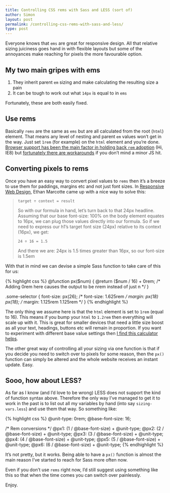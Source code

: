 ```yaml
---
title: Controlling CSS rems with Sass and LESS (sort of)
author: Simon
layout: post
permalink: /controlling-css-rems-with-sass-and-less/
type: post
---
```

Everyone knows that `ems` are great for responsive design. All that relative sizing juiciness goes hand in with flexible layouts but some of the annoyances make reaching for pixels the more favourable option.

## My two main gripes with ems

1.  They inherit parent `em` sizing and make calculating the resulting size a pain
2.  It can be tough to work out what `14px` is equal to in `ems`

Fortunately, these are both easily fixed.

## Use rems

Basically `rems` are the same as `ems` but are all calculated from the root (`html`) element. That means any level of nesting and parent `em` values won&#8217;t get in the way. Just set `1rem` (for example) on the `html` element and you&#8217;re done. [Browser support has been the main factor in holding back `rem` adoption][1] (Hi, IE8) but [fortunately there are workarounds][2] if you don&#8217;t mind a minor JS hit.

## Converting pixels to rems

Once you have an easy way to convert pixel values to `rems` then it&#8217;s a breeze to use them for paddings, margins etc and not just font sizes. In [Responsive Web Design][3], Ethan Marcotte came up with a nice way to solve this:

> `target ÷ context = result`
> 
> So with our formula in hand, let’s turn back to that 24px headline. Assuming that our base font-size: 100% on the body element equates to 16px, we can plug those values directly into our formula. So if we need to express our h1’s target font size (24px) relative to its context (16px), we get:
> 
> `24 ÷ 16 = 1.5`
> 
> And there we are: 24px is 1.5 times greater than 16px, so our font-size is 1.5em

With that in mind we can devise a simple Sass function to take care of this for us:

{% highlight css %}
@function px($num) {
    @return ($num / 16) + 0rem; /* Adding 0rem here causes the output to be nrem instead of just n */
}

.some-selector {
    font-size: px(26); /* font-size: 1.625rem */
    margin: px(18) px(18); /* margin: 1.125rem 1.125rem */
}
{% endhighlight %}

The only thing we assume here is that the `html` element is set to `1rem` (equal to 16). This means if you bump your `html` to `1.2rem` then everything will scale up with it. This is great for smaller devices that need a little size boost as all your text, headings, buttons etc will remain in proportion. If you want to experiment with different base value settings then [I find this calculator helps][4].

The other great way of controlling all your sizing via one function is that if you decide you need to switch over to pixels for some reason, then the `px()` function can simply be altered and the whole website receives an instant update. Easy.

## Sooo, how about LESS?

As far as I know (and I&#8217;d love to be wrong) LESS does not support the kind of function syntax above. Therefore the only way I&#8217;ve managed to get it to work in the past is to list out all my variables by hand (into say `sizing-vars.less`) and use them that way. So something like:

{% highlight css %}
@unit-type: 0rem;
@base-font-size: 16;

/* Rem conversions */
@px1: (1 / @base-font-size) + @unit-type;
@px2: (2 / @base-font-size) + @unit-type;
@px3: (3 / @base-font-size) + @unit-type;
@px4: (4 / @base-font-size) + @unit-type;
@px5: (5 / @base-font-size) + @unit-type;
@px6: (6 / @base-font-size) + @unit-type;
{% endhighlight %}

It&#8217;s not pretty, but it works. Being able to have a `px()` function is almost the main reason I&#8217;ve started to reach for Sass more often now.

Even if you don&#8217;t use `rems` right now, I&#8217;d still suggest using something like this so that when the time comes you can switch over painlessly.

Enjoy.

 [1]: http://caniuse.com/#search=rem
 [2]: https://github.com/chuckcarpenter/REM-unit-polyfill
 [3]: http://www.abookapart.com/products/responsive-web-design
 [4]: http://pxtoem.com/
